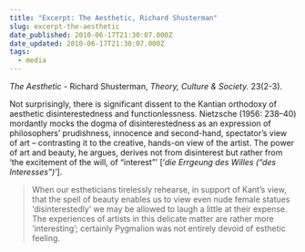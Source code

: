 ```yaml
---
title: "Excerpt: The Aesthetic, Richard Shusterman"
slug: excerpt-the-aesthetic
date_published: 2010-06-17T21:30:07.000Z
date_updated: 2010-06-17T21:30:07.000Z
tags:
  - media
---
```


*The Aesthetic* - Richard Shusterman, *Theory, Culture & Society.* 23(2-3).

Not surprisingly, there is significant dissent to the Kantian orthodoxy of aesthetic disinterestedness and functionlessness. Nietzsche (1956: 238–40) mordantly mocks the dogma of disinterestedness as an expression of philosophers’ prudishness, innocence and second-hand, spectator’s view of art – contrasting it to the creative, hands-on view of the artist. The power of art and beauty, he argues, derives not from disinterest but rather from ‘the excitement of the will, of “interest”’ [‘*die Errgeung des Willes (“des Interesses”)*’].

> When our estheticians tirelessly rehearse, in support of Kant’s view, that the spell of beauty enables us to view even nude female statues ‘disinterestedly’ we may be allowed to laugh a little at their expense. The experiences of artists in this delicate matter are rather more ‘interesting’; certainly Pygmalion was not entirely devoid of esthetic feeling.
